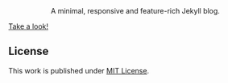 <div align="center">
  A minimal, responsive and feature-rich Jekyll blog.
</div>

[Take a look!](https://rzimmerdev.github.io)

## License

This work is published under [MIT License](https://opensource.org/license/mit/).

[donation]: https://sponsor.cotes.page/
